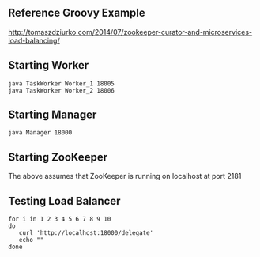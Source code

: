 Reference Groovy Example
-------------------------
http://tomaszdziurko.com/2014/07/zookeeper-curator-and-microservices-load-balancing/
 

Starting Worker
---------------

    java TaskWorker Worker_1 18005
    java TaskWorker Worker_2 18006
     
     
     
Starting Manager
----------------

    java Manager 18000
    
    

Starting ZooKeeper
-----------------
The above assumes that ZooKeeper is running on localhost at port 2181


Testing Load Balancer
---------------------

    for i in 1 2 3 4 5 6 7 8 9 10
    do
       curl 'http://localhost:18000/delegate'
       echo ""
    done